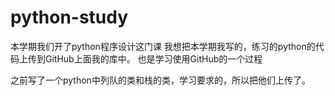# python-study
本学期我们开了python程序设计这门课
我想把本学期我写的，练习的python的代码上传到GitHub上面我的库中。
也是学习使用GitHub的一个过程




之前写了一个python中列队的类和栈的类，学习要求的，所以把他们上传了。
